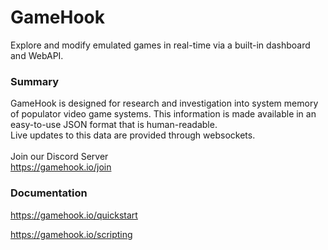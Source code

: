 # GameHook
Explore and modify emulated games in real-time via a built-in dashboard and WebAPI.

### Summary
GameHook is designed for research and investigation into system memory
of populator video game systems. This information is made available
in an easy-to-use JSON format that is human-readable. \
Live updates to this data are provided through websockets.
 \
 \
Join our Discord Server \
https://gamehook.io/join

### Documentation
https://gamehook.io/quickstart

https://gamehook.io/scripting

